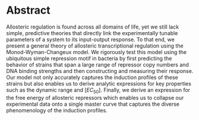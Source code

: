 # Abstract

Allosteric regulation is found across all domains of life, yet we still lack
simple, predictive theories that directly link the experimentally tunable
parameters of a system to its input-output response. To that end, we present a
general theory of allosteric transcriptional regulation using the
Monod-Wyman-Changeux model. We rigorously test this model using the ubiquitous
simple repression motif in bacteria by first predicting the behavior of strains
that span a large range of repressor copy numbers and DNA binding strengths and
then constructing and measuring their response. Our model not only accurately
captures the induction profiles of these strains but also enables us to derive
analytic expressions for key properties such as the dynamic range and
$[EC_{50}]$. Finally, we derive an expression for the free energy of allosteric
repressors which enables us to collapse our experimental data onto a single
master curve that captures the diverse phenomenology of the induction profiles.
